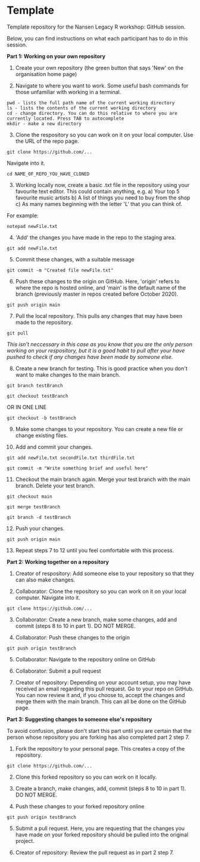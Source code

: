 # Template
Template repository for the Nansen Legacy R workshop: GitHub session.

Below, you can find instructions on what each participant has to do in this session.

**Part 1: Working on your own repository**

  1. Create your own repository (the green button that says 'New' on the organisation home page)
  
  2. Navigate to where you want to work. Some useful bash commands for those unfamiliar with working in a terminal.
  
    pwd - lists the full path name of the current working directory
    ls - lists the contents of the current working directory
    cd - change directory. You can do this relative to where you are currently located. Press TAB to autocomplete
    mkdir - make a new directory

  3. Clone the respository so you can work on it on your local computer. Use the URL of the repo page.
  
    git clone https://github.com/...
  
  Navigate into it.
  
    cd NAME_OF_REPO_YOU_HAVE_CLONED

  3. Working locally now, create a basic .txt file in the repository using your favourite text editor. This could contain anything, e.g.
    a) Your top 5 favourite music artists
    b) A list of things you need to buy from the shop
    c) As many names beginning with the letter 'L' that you can think of.
    
  For example:
  
    notepad newFile.txt

  4. 'Add' the changes you have made in the repo to the staging area.
  
    git add newFile.txt

  5. Commit these changes, with a suitable message
  
    git commit -m "Created file newFile.txt"
  
  6. Push these changes to the origin on GitHub. Here, 'origin' refers to where the repo is hosted online, and 'main' is the default name of the branch (previously master in repos created before October 2020).
  
    git push origin main
  
  7. Pull the local repository. This pulls any changes that may have been made to the repository. 
  
    git pull
  
  *This isn't neccessary in this case as you know that you are the only person working on your respository, but it is a good habit to pull after your have pushed to check if any changes have been made by someone else.* 
  
  8. Create a new branch for testing. This is good practice when you don't want to make changes to the main branch.
  
    git branch testBranch
    
    git checkout testBranch
  
  OR IN ONE LINE
  
    git checkout -b testBranch
  
  9. Make some changes to your repository. You can create a new file or change existing files.
  
  10. Add and commit your changes.
  
    git add newFile.txt secondFile.txt thirdFile.txt
    
    git commit -m "Write something brief and useful here"
  
  11. Checkout the main branch again. Merge your test branch with the main branch. Delete your test branch.
  
    git checkout main
    
    git merge testBranch
    
    git branch -d testBranch
  
  12. Push your changes.
  
    git push origin main
    
  13. Repeat steps 7 to 12 until you feel comfortable with this process.
  
 
**Part 2: Working together on a repository**

  1. Creator of respository: Add someone else to your repository so that they can also make changes.
  
  2. Collaborator: Clone the repository so you can work on it on your local computer. Navigate into it.
  
    git clone https://github.com/...
  
  3. Collaborator: Create a new branch, make some changes, add and commit (steps 8 to 10 in part 1). DO NOT MERGE.
  
  4. Collaborator: Push these changes to the origin
  
    git push origin testBranch
  
  5. Collaborator: Navigate to the repository online on GitHub
  
  6. Collaborator: Submit a pull request
  
  7. Creator of repository: Depending on your account setup, you may have received an email regarding this pull request. Go to your repo on GitHub. You can now review it and, if you choose to, accept the changes and merge them with the main branch. This can all be done on the GitHub page.
  
  
**Part 3: Suggesting changes to someone else's repository**

To avoid confusion, please don't start this part until you are certain that the person whose repository you are forking has also completed part 2 step 7.

  1. Fork the repository to your personal page. This creates a copy of the repository.
  
    git clone https://github.com/...
  
  2. Clone this forked repository so you can work on it locally.
  
  3. Create a branch, make changes, add, commit (steps 8 to 10 in part 1). DO NOT MERGE.
  
  4. Push these changes to your forked repository online
  
    git push origin testBranch
  
  5. Submit a pull request. Here, you are requesting that the changes you have made on your forked repository should be pulled into the original project.
  
  6. Creator of repository: Review the pull request as in part 2 step 7.
